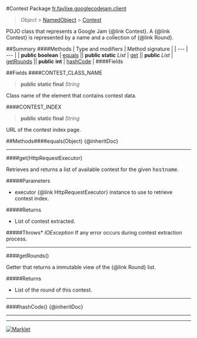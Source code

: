 #Contest
Package [fr.faylixe.googlecodejam.client](README.md)<br>

> *Object* > [NamedObject](common/NamedObject.md) > [Contest](Contest.md)

<p>POJO class that represents a Google Jam {@link Contest}.
 A {@link Contest} is represented by a name and a
 collection of {@link Round}.</p>

##Summary
####Methods
| Type and modifiers | Method signature |
| --- | --- |
| **public** **boolean** | [equals](#equalsobject) || **public static** *List* | [get](#gethttprequestexecutor) || **public** *List* | [getRounds](#getrounds) || **public** **int** | [hashCode](#hashcode) |
####Fields

##Fields
####CONTEST_CLASS_NAME
> **public static final** *String*
<p>Class name of the element that contains contest data.</p>

####CONTEST_INDEX
> **public static final** *String*
<p>URL of the contest index page.</p>


##Methods####equals(Object)
{@inheritDoc}

---

####get(HttpRequestExecutor)
<p>Retrieves and returns a list of available
 contest for the given <tt>hostname</tt>.</p>

#####Parameters
* executor {@link HttpRequestExecutor} instance to use to retrieve contest index.

#####Returns
* List of contest extracted.

#####Throws* *IOException* If any error occurs during contest extraction process.

---

####getRounds()
<p>Getter that returns a immutable view
 of the {@link Round} list.</p>

#####Returns
* List of the round of this contest.

---

####hashCode()
{@inheritDoc}

---

---

[![Marklet](https://img.shields.io/badge/Generated%20by-Marklet-green.svg)](https://github.com/Faylixe/marklet)